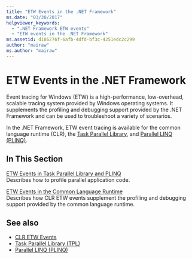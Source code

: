 ```yaml
---
title: "ETW Events in the .NET Framework"
ms.date: "03/30/2017"
helpviewer_keywords: 
  - ".NET Framework ETW events"
  - "ETW events in the .NET Framework"
ms.assetid: d186276f-6afb-4dfd-bf3c-4251edc2c299
author: "mairaw"
ms.author: "mairaw"
---
```

# ETW Events in the .NET Framework
Event tracing for Windows (ETW) is a high-performance, low-overhead, scalable tracing system provided by Windows operating systems. It supplements the profiling and debugging support provided by the .NET Framework and can be used to troubleshoot a variety of scenarios.  
  
 In the .NET Framework, ETW event tracing is available for the common language runtime (CLR), the [Task Parallel Library](../../../docs/standard/parallel-programming/task-parallel-library-tpl.md), and [Parallel LINQ (PLINQ)](../../../docs/standard/parallel-programming/parallel-linq-plinq.md).  
  
## In This Section  
 [ETW Events in Task Parallel Library and PLINQ](etw-events-in-task-parallel-library-and-plinq.md)  
 Describes how to profile parallel application code.  
  
 [ETW Events in the Common Language Runtime](etw-events-in-the-common-language-runtime.md)  
 Describes how CLR ETW events supplement the profiling and debugging support provided by the common language runtime.  
  
## See also

- [CLR ETW Events](clr-etw-events.md)
- [Task Parallel Library (TPL)](../../../docs/standard/parallel-programming/task-parallel-library-tpl.md)
- [Parallel LINQ (PLINQ)](../../../docs/standard/parallel-programming/parallel-linq-plinq.md)
